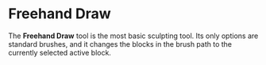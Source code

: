 # Freehand Draw

The **Freehand Draw** tool is the most basic sculpting tool. Its only options are standard brushes, and it changes the blocks in the brush path to the currently selected active block.
